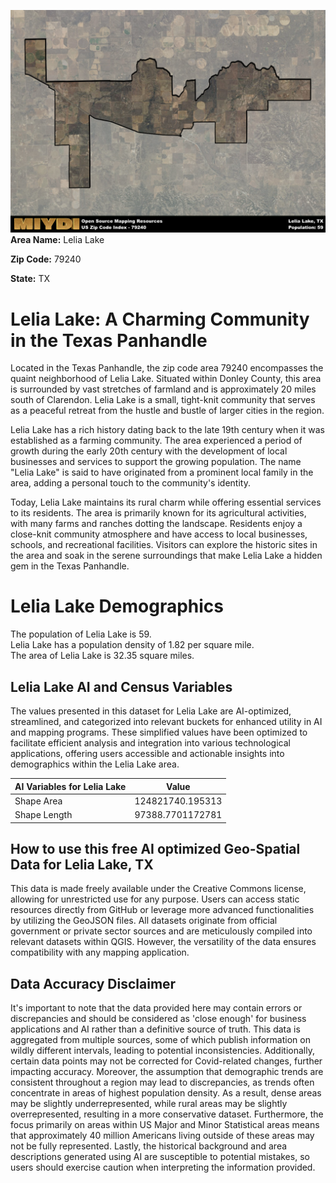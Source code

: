 ![Image Alt Text](../_images/79240.png)
**Area Name:** Lelia Lake

**Zip Code:** 79240

**State:** TX


# Lelia Lake: A Charming Community in the Texas Panhandle

Located in the Texas Panhandle, the zip code area 79240 encompasses the quaint neighborhood of Lelia Lake. Situated within Donley County, this area is surrounded by vast stretches of farmland and is approximately 20 miles south of Clarendon. Lelia Lake is a small, tight-knit community that serves as a peaceful retreat from the hustle and bustle of larger cities in the region.

Lelia Lake has a rich history dating back to the late 19th century when it was established as a farming community. The area experienced a period of growth during the early 20th century with the development of local businesses and services to support the growing population. The name "Lelia Lake" is said to have originated from a prominent local family in the area, adding a personal touch to the community's identity.

Today, Lelia Lake maintains its rural charm while offering essential services to its residents. The area is primarily known for its agricultural activities, with many farms and ranches dotting the landscape. Residents enjoy a close-knit community atmosphere and have access to local businesses, schools, and recreational facilities. Visitors can explore the historic sites in the area and soak in the serene surroundings that make Lelia Lake a hidden gem in the Texas Panhandle.

# Lelia Lake Demographics

The population of Lelia Lake is 59.  
Lelia Lake has a population density of 1.82 per square mile.  
The area of Lelia Lake is 32.35 square miles.  

## Lelia Lake AI and Census Variables

The values presented in this dataset for Lelia Lake are AI-optimized, streamlined, and categorized into relevant buckets for enhanced utility in AI and mapping programs. These simplified values have been optimized to facilitate efficient analysis and integration into various technological applications, offering users accessible and actionable insights into demographics within the Lelia Lake area.

| AI Variables for Lelia Lake | Value |
|-------------|-------|
| Shape Area | 124821740.195313 |
| Shape Length | 97388.7701172781 |

## How to use this free AI optimized Geo-Spatial Data for Lelia Lake, TX

This data is made freely available under the Creative Commons license, allowing for unrestricted use for any purpose. Users can access static resources directly from GitHub or leverage more advanced functionalities by utilizing the GeoJSON files. All datasets originate from official government or private sector sources and are meticulously compiled into relevant datasets within QGIS. However, the versatility of the data ensures compatibility with any mapping application.

## Data Accuracy Disclaimer
It's important to note that the data provided here may contain errors or discrepancies and should be considered as 'close enough' for business applications and AI rather than a definitive source of truth. This data is aggregated from multiple sources, some of which publish information on wildly different intervals, leading to potential inconsistencies. Additionally, certain data points may not be corrected for Covid-related changes, further impacting accuracy. Moreover, the assumption that demographic trends are consistent throughout a region may lead to discrepancies, as trends often concentrate in areas of highest population density. As a result, dense areas may be slightly underrepresented, while rural areas may be slightly overrepresented, resulting in a more conservative dataset. Furthermore, the focus primarily on areas within US Major and Minor Statistical areas means that approximately 40 million Americans living outside of these areas may not be fully represented. Lastly, the historical background and area descriptions generated using AI are susceptible to potential mistakes, so users should exercise caution when interpreting the information provided.
